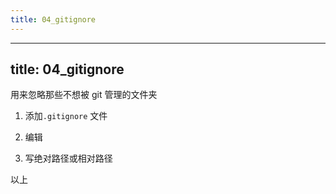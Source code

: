 ```yaml
---
title: 04_gitignore
---
```

---
title: 04_gitignore
---
用来忽略那些不想被 git 管理的文件夹

1. 添加`.gitignore` 文件

2. 编辑

3. 写绝对路径或相对路径

以上
